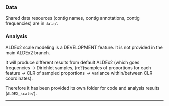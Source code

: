### Data

Shared data resources (contig names, contig annotations, contig frequencies) are in `data/`.

### Analysis

ALDEx2 scale modeling is a DEVELOPMENT feature. It is not provided in the main ALDEx2 branch. 

It will produce different results from default ALDEx2 (which goes frequencies -> Dirichlet samples, (re?)samples of proportions for each feature -> CLR of sampled proportions -> variance within/between CLR coordinates). 

Therefore it has been provided its own folder for code and analysis results (`ALDEX_scale/`).

---
